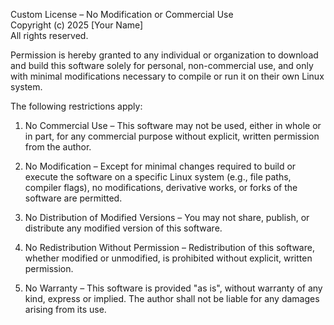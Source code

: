 Custom License – No Modification or Commercial Use  
Copyright (c) 2025 [Your Name]  
All rights reserved.

Permission is hereby granted to any individual or organization to download and build this software solely for personal, non-commercial use, and only with minimal modifications necessary to compile or run it on their own Linux system.

The following restrictions apply:

1. No Commercial Use – This software may not be used, either in whole or in part, for any commercial purpose without explicit, written permission from the author.

2. No Modification – Except for minimal changes required to build or execute the software on a specific Linux system (e.g., file paths, compiler flags), no modifications, derivative works, or forks of the software are permitted.

3. No Distribution of Modified Versions – You may not share, publish, or distribute any modified version of this software.

4. No Redistribution Without Permission – Redistribution of this software, whether modified or unmodified, is prohibited without explicit, written permission.

5. No Warranty – This software is provided "as is", without warranty of any kind, express or implied. The author shall not be liable for any damages arising from its use.
